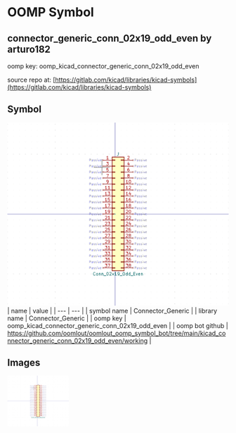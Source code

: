 # OOMP Symbol  
## connector_generic_conn_02x19_odd_even  by arturo182  
  
oomp key: oomp_kicad_connector_generic_conn_02x19_odd_even  
  
source repo at: [https://gitlab.com/kicad/libraries/kicad-symbols](https://gitlab.com/kicad/libraries/kicad-symbols)  
## Symbol  
  
[![working.png](working_600.png)](working.png)  
| name | value | 
| --- | --- | 
| symbol name | Connector_Generic | 
| library name | Connector_Generic | 
| oomp key | oomp_kicad_connector_generic_conn_02x19_odd_even | 
| oomp bot github | https://github.com/oomlout/oomlout_oomp_symbol_bot/tree/main/kicad_connector_generic_conn_02x19_odd_even/working | 
## Images  
  
[![working.png](working_140.png)](working.png)  
